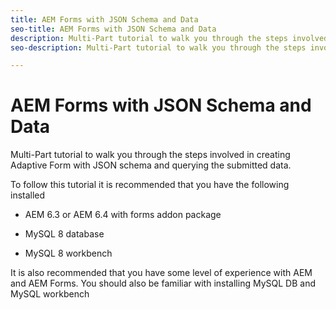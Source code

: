 ```yaml
---
title: AEM Forms with JSON Schema and Data
seo-title: AEM Forms with JSON Schema and Data
description: Multi-Part tutorial to walk you through the steps involved in creating Adaptive Form with JSON schema and querying the submitted data.
seo-description: Multi-Part tutorial to walk you through the steps involved in creating Adaptive Form with JSON schema and querying the submitted data.

---
```


# AEM Forms with JSON Schema and Data

Multi-Part tutorial to walk you through the steps involved in creating Adaptive Form with JSON schema and querying the submitted data.

To follow this tutorial it is recommended that you have the following installed

* AEM 6.3 or AEM 6.4 with forms addon package

* MySQL 8 database

* MySQL 8 workbench

It is also recommended that you have some level of experience with AEM and AEM Forms. You should also be familiar with installing MySQL DB and MySQL workbench


